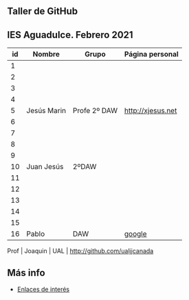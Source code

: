 ## Taller de GitHub

## IES Aguadulce. Febrero 2021

id | Nombre  | Grupo | Página personal |  
-- | ----------------- | ----------------- | ----------------- 
1 | | | 
2 | | | 
3 | | | 
4 | | | 
5 |Jesús Marin  |Profe 2º DAW | http://xjesus.net 
6 | | | 
7 | | | 
8 | | | 
9 | | | 
10 | Juan Jesús | 2ºDAW | 
11 | | | 
12 | | | 
13 | | | 
14 | | | 
15 | | | 
16 |Pablo |DAW | <A HREF="GOOGLE.COM">google</a>


Prof | Joaquin | UAL | http://github.com/ualjjcanada 

## Más info
* [Enlaces de interés](enlaces.md)
